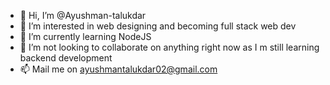 - 👋 Hi, I’m @Ayushman-talukdar
- 👀 I’m interested in web designing and becoming full stack web dev
- 🌱 I’m currently learning NodeJS
- 💞️ I’m not looking to collaborate on anything right now as I m still learning backend development
- 📫 Mail me on ayushmantalukdar02@gmail.com

<!---
Ayushman-talukdar/Ayushman-talukdar is a ✨ special ✨ repository because its `README.md` (this file) appears on your GitHub profile.
You can click the Preview link to take a look at your changes.
--->
